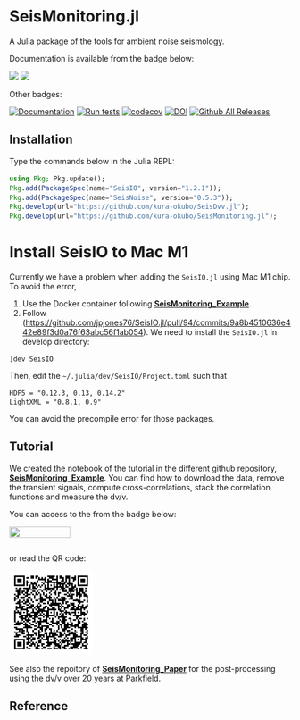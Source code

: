 # SeisMonitoring.jl

A Julia package of the tools for ambient noise seismology.

Documentation is available from the badge below:

[![](https://img.shields.io/badge/docs-dev-blue.svg)](https://kura-okubo.github.io/SeisMonitoring.jl/dev)
[![](https://img.shields.io/badge/docs-stable-blue.svg)](https://kura-okubo.github.io/SeisMonitoring.jl/stable)

Other badges:

[![Documentation](https://github.com/kura-okubo/SeisMonitoring.jl/actions/workflows/documentation.yml/badge.svg)](https://github.com/kura-okubo/SeisMonitoring.jl/actions/workflows/documentation.yml)
[![Run tests](https://github.com/kura-okubo/SeisMonitoring.jl/actions/workflows/test.yml/badge.svg)](https://github.com/kura-okubo/SeisMonitoring.jl/actions/workflows/test.yml)
[![codecov](https://codecov.io/gh/kura-okubo/SeisMonitoring.jl/graph/badge.svg?token=iNq1WJH5bK)](https://codecov.io/gh/kura-okubo/SeisMonitoring.jl)
[![DOI](https://zenodo.org/badge/259752194.svg)](https://zenodo.org/badge/latestdoi/259752194)
[![Github All Releases](https://img.shields.io/github/downloads/kura-okubo/SeisMonitoring.jl/total.svg)]()

## Installation

Type the commands below in the Julia REPL:

```julia
using Pkg; Pkg.update();
Pkg.add(PackageSpec(name="SeisIO", version="1.2.1"));
Pkg.add(PackageSpec(name="SeisNoise", version="0.5.3"));
Pkg.develop(url="https://github.com/kura-okubo/SeisDvv.jl");
Pkg.develop(url="https://github.com/kura-okubo/SeisMonitoring.jl");
```

# Install SeisIO to Mac M1
Currently we have a problem when adding the `SeisIO.jl` using Mac M1 chip.
To avoid the error,
1. Use the Docker container following [**SeisMonitoring_Example**](https://github.com/kura-okubo/SeisMonitoring_Example).
2. Follow (https://github.com/jpjones76/SeisIO.jl/pull/94/commits/9a8b4510636e442e89f3d0a76f63abc56f1ab054).
We need to install the `SeisIO.jl` in develop directory:
```
]dev SeisIO 
```
Then, edit the `~/.julia/dev/SeisIO/Project.toml` such that
```
HDF5 = "0.12.3, 0.13, 0.14.2"
LightXML = "0.8.1, 0.9"
```
You can avoid the precompile error for those packages.


## Tutorial
We created the notebook of the tutorial in the different github repository, [**SeisMonitoring_Example**](https://github.com/kura-okubo/SeisMonitoring_Example). You can find how to download the data, remove the transient signals, compute cross-correlations, stack the correlation functions and measure the dv/v.


You can access to the from the badge below:

<a href="https://nbviewer.org/github/kura-okubo/SeisMonitoring_Example/blob/main/code/run_seismonitoring.ipynb" target="_blank">
   <img align="left"
      src="https://raw.githubusercontent.com/jupyter/design/master/logos/Badges/nbviewer_badge.png"
      width="109" height="20">
</a>
<br><br>


or read the QR code:

<img src="/docs/src/assets/QRcode_seismonitoring_example.png" alt="QR" width="150"/>

See also the repoitory of [**SeisMonitoring_Paper**](https://github.com/kura-okubo/SeisMonitoring_Paper) for the post-processing using the dv/v over 20 years at Parkfield.

## Reference

